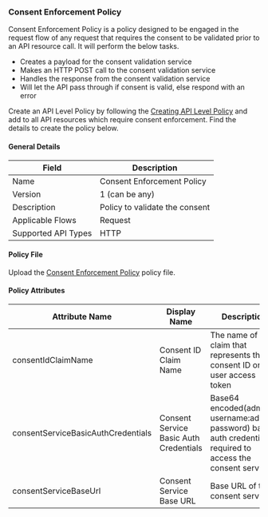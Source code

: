 ### Consent Enforcement Policy

Consent Enforcement Policy is a policy designed to be engaged in the request flow of any request that requires the consent to be validated prior to an API resource call. It will perform the below tasks.

- Creates a payload for the consent validation service
- Makes an HTTP POST call to the consent validation service
- Handles the response from the consent validation service
- Will let the API pass through if consent is valid, else respond with an error

Create an API Level Policy by following the [Creating API Level Policy](../learn/create-policies.md) and add to all API resources which require consent enforcement. Find the details to create the policy below.

#### General Details

| Field | Description                    |
| ----- |--------------------------------|
| Name | Consent Enforcement Policy     |
| Version | 1 (can be any)                 |
| Description | Policy to validate the consent |
| Applicable Flows | Request                        |
| Supported API Types | HTTP                           |

#### Policy File

Upload the [Consent Enforcement Policy](https://github.com/wso2/financial-services-apim-mediation-policies/blob/main/common/consent-enforcement/consentEnforcementPolicy.j2) policy file.

#### Policy Attributes

| Attribute Name                    | Display Name                    | Description                                                                                          | Required | Type   | Example Values                             |
|-----------------------------------|--------------------------------|------------------------------------------------------------------------------------------------------|----------|--------|-------------------------------------------|
| consentIdClaimName                | Consent ID Claim Name          | The name of the claim that represents the consent ID on the user access token                      | true     | String | consent_id                                |
| consentServiceBasicAuthCredentials | Consent Service Basic Auth Credentials | Base64 encoded(admin-username:admin-password) basic auth credentials required to access the consent service | true     | String | aXNfYWRtaW5Ad3NvMi5jb206d3NvMjEyMw==      |
| consentServiceBaseUrl             | Consent Service Base URL       | Base URL of the consent service                                                                      | true     | String | https://localhost:9446                    |

